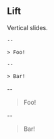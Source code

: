 ## Lift

Vertical slides.

    --

    > Foo!

    --

    > Bar!

<i class="fa fa-angle-double-down fa-4x"></i>


--

> Foo!

--

> Bar!
